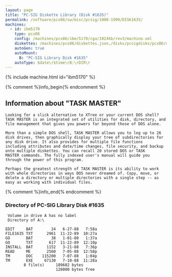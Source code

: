 ```yaml
---
layout: page
title: "PC-SIG Diskette Library (Disk #1635)"
permalink: /software/pcx86/sw/misc/pcsig/1000-1999/DISK1635/
machines:
  - id: ibm5170
    type: pcx86
    config: /machines/pcx86/ibm/5170/cga/1024kb/rev3/machine.xml
    diskettes: /machines/pcx86/diskettes.json,/disks/pcsigdisks/pcx86/diskettes.json
    autoGen: true
    autoMount:
      B: "PC-SIG Library Disk #1635"
    autoType: $date\r$time\rB:\rDIR\r
---
```


{% include machine.html id="ibm5170" %}

{% comment %}info_begin{% endcomment %}

## Information about "TASK MASTER"

    Looking for a slick alternative to XTree or your current DOS shell?
    TASK MASTER is an integrated set of utilities for disk, directory, and
    file management that gives you powers far beyond those of DOS alone.
    
    More than a simple DOS shell, TASK MASTER allows you to log up to 26
    disk drives, then graphically display your tree of subdirectories for
    any disk drive. It also provides for multiple file functions
    including attributes and date/time changes, file security, and backup
    onto multiple diskettes. You can recall 20 stored DOS or TASK
    MASTER commands. The fully indexed user's manual will guide you
    through the power of this program.
    
    Perhaps the greatest strength of TASK MASTER is its ability to work
    with whole directories in ways DOS never dreamed of. Copy, move, or
    delete a directory or multiple directories with a single step -- as
    easy as working with individual files.
{% comment %}info_end{% endcomment %}


### Directory of PC-SIG Library Disk #1635

     Volume in drive A has no label
     Directory of A:\

    EDIT     BAT        24   6-27-88   7:58a
    FILE1635 TXT      2961  11-22-89  10:27a
    GO       BAT        38   1-01-80   1:37a
    GO       TXT       617  11-22-89  12:10p
    INSTALL  BAT      1152   3-21-88   7:36p
    READ     ME       2560   7-05-88  12:58p
    TM       DOC    115200   7-07-88   1:04p
    TM       EXE     67130   7-10-88  11:28a
            8 file(s)     189682 bytes
                          128000 bytes free
